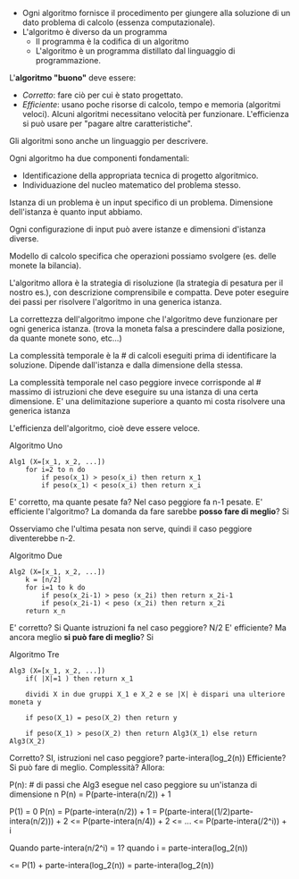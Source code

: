 - Ogni algoritmo fornisce il procedimento per giungere alla soluzione di un dato problema di calcolo (essenza computazionale).
- L'algoritmo è diverso da un programma
	- Il programma è la codifica di un algoritmo
	- L'algoritmo è un programma distillato dal linguaggio di programmazione.

L'**algoritmo "buono"** deve essere:
- *Corretto*: fare ciò per cui è stato progettato.
- *Efficiente*: usano poche risorse di calcolo, tempo e memoria (algoritmi veloci). Alcuni algoritmi necessitano velocità per funzionare. L'efficienza si può usare per "pagare altre caratteristiche".

Gli algoritmi sono anche un linguaggio per descrivere.

Ogni algoritmo ha due componenti fondamentali:
- Identificazione della appropriata tecnica di progetto algoritmico.
- Individuazione del nucleo matematico del problema stesso.

Istanza di un problema è un input specifico di un problema.
Dimensione dell'istanza è quanto input abbiamo.

Ogni configurazione di input può avere istanze e dimensioni d'istanza diverse.

Modello di calcolo specifica che operazioni possiamo svolgere (es. delle monete la bilancia).

L'algoritmo allora è la strategia di risoluzione (la strategia di pesatura per il nostro es.), con descrizione comprensibile e compatta. Deve poter eseguire dei passi per risolvere l'algoritmo in una generica istanza.

La correttezza dell'algoritmo impone che l'algoritmo deve funzionare per ogni generica istanza. (trova la moneta falsa a prescindere dalla posizione, da quante monete sono, etc...)
 
La complessità temporale è la # di calcoli eseguiti prima di identificare la soluzione. Dipende dall'istanza e dalla dimensione della stessa.

La complessità temporale nel caso peggiore invece corrisponde al # massimo di istruzioni che deve eseguire su una istanza di una certa dimensione. E' una delimitazione superiore a quanto mi costa risolvere una generica istanza

L'efficienza dell'algoritmo, cioè deve essere veloce.

Algoritmo Uno
``` Copy
Alg1 (X=[x_1, x_2, ...])
	for i=2 to n do
		if peso(x_1) > peso(x_i) then return x_1
		if peso(x_1) < peso(x_i) then return x_i
```

E' corretto, ma quante pesate fa? Nel caso peggiore fa n-1 pesate.
E' efficiente l'algoritmo? La domanda da fare sarebbe **posso fare di meglio**? Si

Osserviamo che l'ultima pesata non serve, quindi il caso peggiore diventerebbe n-2.


Algoritmo Due
```
Alg2 (X=[x_1, x_2, ...])
	k = [n/2]
	for i=1 to k do
		if peso(x_2i-1) > peso (x_2i) then return x_2i-1
		if peso(x_2i-1) < peso (x_2i) then return x_2i
	return x_n
```

E' corretto? Si
Quante istruzioni fa nel caso peggiore? N/2
E' efficiente? Ma ancora meglio **si può fare di meglio**? Si

Algoritmo Tre
```
Alg3 (X=[x_1, x_2, ...])
	if( |X|=1 ) then return x_1

	dividi X in due gruppi X_1 e X_2 e se |X| è dispari una ulteriore moneta y

	if peso(X_1) = peso(X_2) then return y

	if peso(X_1) > peso(X_2) then return Alg3(X_1) else return Alg3(X_2)
```

Corretto? SI, istruzioni nel caso peggiore? parte-intera(log_2(n))
Efficiente? Si può fare di meglio.
Complessità? Allora:

P(n): # di passi che Alg3 esegue nel caso peggiore su un'istanza di dimensione n
P(n) = P(parte-intera(n/2)) + 1 

P(1) = 0
P(n) = P(parte-intera(n/2)) + 1 = P(parte-intera((1/2)parte-intera(n/2))) + 2 <= P(parte-intera(n/4)) + 2 <= ... <= P(parte-intera(/2^i)) + i

Quando parte-intera(n/2^i) = 1? quando i = parte-intera(log_2(n))

<= P(1) + parte-intera(log_2(n)) = parte-intera(log_2(n)) 